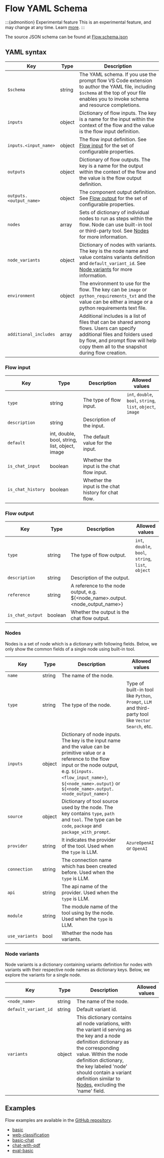 # Flow YAML Schema

:::{admonition} Experimental feature
This is an experimental feature, and may change at any time. Learn [more](../how-to-guides/faq.md#stable-vs-experimental).
:::

The source JSON schema can be found at [Flow.schema.json](https://azuremlschemas.azureedge.net/promptflow/latest/Flow.schema.json)

## YAML syntax

| Key                        | Type      | Description                                                                                                                                                                                                       |
|----------------------------|-----------|-------------------------------------------------------------------------------------------------------------------------------------------------------------------------------------------------------------------|
| `$schema`                  | string    | The YAML schema. If you use the prompt flow VS Code extension to author the YAML file, including `$schema` at the top of your file enables you to invoke schema and resource completions.              |
| `inputs`                   | object    | Dictionary of flow inputs. The key is a name for the input within the context of the flow and the value is the flow input definition.                                                                             |
| `inputs.<input_name>`      | object    | The flow input definition. See [Flow input](#flow-input) for the set of configurable properties.                                                                                                                  |
| `outputs`                  | object    | Dictionary of flow outputs. The key is a name for the output within the context of the flow and the value is the flow output definition.                                                                          |
| `outputs.<output_name>`    | object    | The component output definition. See [Flow output](#flow-output) for the set of configurable properties.                                                                                                          |
| `nodes`                    | array     | Sets of dictionary of individual nodes to run as steps within the flow. Node can use built-in tool or third-party tool. See [Nodes](#nodes) for more information.                                                 |
| `node_variants`            | object    | Dictionary of nodes with variants. The key is the node name and value contains variants definition and `default_variant_id`. See [Node variants](#node-variants) for more information.                            |
| `environment`              | object    | The environment to use for the flow. The key can be `image` or `python_requirements_txt` and the value can be either a image or a python requirements text file.                                                  |
| `additional_includes`      | array     | Additional includes is a list of files that can be shared among flows. Users can specify additional files and folders used by flow, and prompt flow will help copy them all to the snapshot during flow creation. |


### Flow input

| Key               | Type                                      | Description                                          | Allowed values                                      |
|-------------------|-------------------------------------------|------------------------------------------------------|-----------------------------------------------------|
| `type`            | string                                    | The type of flow input.                              | `int`, `double`, `bool`, `string`, `list`, `object`, `image` |
| `description`     | string                                    | Description of the input.                            |                                                     |
| `default`         | int, double, bool, string, list, object, image | The default value for the input.                     |                                                     |
| `is_chat_input`   | boolean                                   | Whether the input is the chat flow input.            |                                                     |
| `is_chat_history` | boolean                                   | Whether the input is the chat history for chat flow. |                                                     |

### Flow output

| Key              | Type    | Description                                                                   | Allowed values                                      |
|------------------|---------|-------------------------------------------------------------------------------|-----------------------------------------------------|
| `type`           | string  | The type of flow output.                                                      | `int`, `double`, `bool`, `string`, `list`, `object` |
| `description`    | string  | Description of the output.                                                    |                                                     |
| `reference`      | string  | A reference to the node output, e.g. ${<node_name>.output.<node_output_name>} |                                                     |
| `is_chat_output` | boolean | Whether the output is the chat flow output.                                   |                                                     |

### Nodes
Nodes is a set of node which is a dictionary with following fields. Below, we only show the common fields of a single node using built-in tool.

| Key            | Type   | Description                                                                                                                                                                                                                                               | Allowed values                                                                                       |
|----------------|--------|-----------------------------------------------------------------------------------------------------------------------------------------------------------------------------------------------------------------------------------------------------------|------------------------------------------------------------------------------------------------------|
| `name`         | string | The name of the node.                                                                                                                                                                                                                                     |                                                                                                      |
| `type`         | string | The type of the node.                                                                                                                                                                                                                                     | Type of built-in tool like `Python`, `Prompt`, `LLM` and third-party tool like `Vector Search`, etc. |
| `inputs`       | object | Dictionary of node inputs. The key is the input name and the value can be primitive value or a reference to the flow input or the node output, e.g. `${inputs.<flow_input_name>}`, `${<node_name>.output}` or `${<node_name>.output.<node_output_name>}`  |                                                                                                      |
| `source`       | object | Dictionary of tool source used by the node. The key contains `type`, `path` and `tool`. The type can be `code`, `package` and `package_with_prompt`.                                                                                                      |                                                                                                      |
| `provider`     | string | It indicates the provider of the tool. Used when the `type` is LLM.                                                                                                                                                                                       | `AzureOpenAI` or `OpenAI`                                                                            |
| `connection`   | string | The connection name which has been created before. Used when the `type` is LLM.                                                                                                                                                                           |                                                                                                      |
| `api`          | string | The api name of the provider. Used when the `type` is LLM.                                                                                                                                                                                                |                                                                                                      |
| `module`       | string | The module name of the tool using by the node. Used when the `type` is LLM.                                                                                                                                                                               |                                                                                                      |
| `use_variants` | bool   | Whether the node has variants.                                                                                                                                                                                                                            |                                                                                                      |


### Node variants
Node variants is a dictionary containing variants definition for nodes with variants with their respective node names as dictionary keys.
Below, we explore the variants for a single node.

| Key                  | Type     | Description                                                                                                                                                                                                                                                                                                   | Allowed values |
|----------------------|----------|---------------------------------------------------------------------------------------------------------------------------------------------------------------------------------------------------------------------------------------------------------------------------------------------------------------|----------------|
| `<node_name>`        | string   | The name of the node.                                                                                                                                                                                                                                                                                         |                |
| `default_variant_id` | string   | Default variant id.                                                                                                                                                                                                                                                                                           |                |
| `variants `          | object   | This dictionary contains all node variations, with the variant id serving as the key and a node definition dictionary as the corresponding value.  Within the node definition dictionary, the key labeled 'node' should contain a variant definition similar to [Nodes](#nodes), excluding the 'name' field.  |                |



## Examples

Flow examples are available in the [GitHub repository](https://github.com/microsoft/promptflow/tree/main/examples/flows).

- [basic](https://github.com/microsoft/promptflow/tree/main/examples/flows/standard/basic)
- [web-classification](https://github.com/microsoft/promptflow/tree/main/examples/flows/standard/web-classification)
- [basic-chat](https://github.com/microsoft/promptflow/tree/main/examples/flows/chat/basic-chat)
- [chat-with-pdf](https://github.com/microsoft/promptflow/tree/main/examples/flows/chat/chat-with-pdf)
- [eval-basic](https://github.com/microsoft/promptflow/tree/main/examples/flows/evaluation/eval-basic)